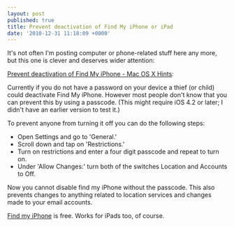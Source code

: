 ```yaml
---
layout: post
published: true
title: Prevent deactivation of Find My iPhone or iPad
date: '2010-12-31 11:18:09 +0000'
---
```


It's not often I'm posting computer or phone-related stuff here any
more, but this one is clever and deserves wider attention:

[Prevent deactivation of Find My iPhone - Mac OS X Hints](http://hints.macworld.com/article.php?story=20101226201756182):

Currently if you do not have a password on your device a thief (or
child) could deactivate Find My iPhone. However most people don't know
that you can prevent this by using a passcode. (This might require iOS
4.2 or later; I didn't have an earlier version to test it.)

To prevent anyone from turning it off you can do the following steps:

-   Open Settings and go to 'General.'
-   Scroll down and tap on 'Restrictions.'
-   Turn on restrictions and enter a four digit passcode and repeat to
    turn on.
-   Under 'Allow Changes:' turn both of the switches Location and
    Accounts to Off.

Now you cannot disable find my iPhone without the passcode. This also
prevents changes to anything related to location services and changes
made to your email accounts.

[Find my iPhone](http://www.apple.com/mobileme/features/find-my-iphone.html) is
free. Works for iPads too, of course.
